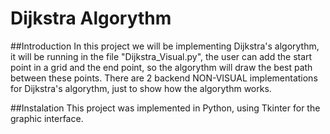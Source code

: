# Dijkstra Algorythm

##Introduction
In this project we will be implementing Dijkstra's algorythm, it will be running in the file "Dijkstra_Visual.py", the user can add the start point in a grid and the end point, so the algorythm will draw the best path between these points.
There are 2 backend NON-VISUAL implementations for Dijkstra's algorythm, just to show how the algorythm works.

##Instalation
This project was implemented in Python, using Tkinter for the graphic interface.
